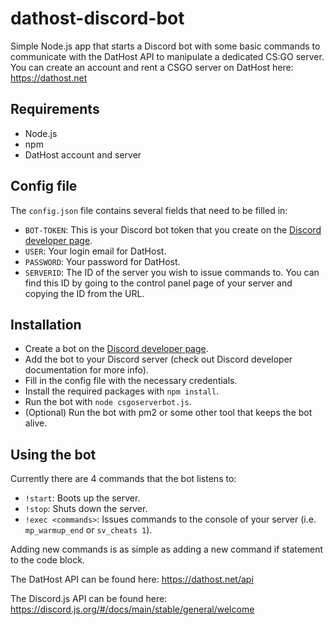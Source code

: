 # dathost-discord-bot

Simple Node.js app that starts a Discord bot with some basic commands to communicate with the DatHost API to manipulate a dedicated CS:GO server.
You can create an account and rent a CSGO server on DatHost here: https://dathost.net

## Requirements

- Node.js
- npm
- DatHost account and server

## Config file

The `config.json` file contains several fields that need to be filled in:
- `BOT-TOKEN`: This is your Discord bot token that you create on the [Discord developer page](https://discord.com/developers/applications).
- `USER`: Your login email for DatHost.
- `PASSWORD`: Your password for DatHost.
- `SERVERID`: The ID of the server you wish to issue commands to. You can find this ID by going to the control panel page of your server and copying the ID from the URL. 

## Installation

- Create a bot on the [Discord developer page](https://discord.com/developers/applications).
- Add the bot to your Discord server (check out Discord developer documentation for more info).
- Fill in the config file with the necessary credentials.
- Install the required packages with `npm install`.
- Run the bot with `node csgoserverbot.js`.
- (Optional) Run the bot with pm2 or some other tool that keeps the bot alive.

## Using the bot

Currently there are 4 commands that the bot listens to:

- `!start`: Boots up the server.
- `!stop`: Shuts down the server.
- `!exec <commands>`: Issues commands to the console of your server (i.e. `mp_warmup_end` or `sv_cheats 1`).

Adding new commands is as simple as adding a new command if statement to the code block.

The DatHost API can be found here: https://dathost.net/api

The Discord.js API can be found here: https://discord.js.org/#/docs/main/stable/general/welcome
